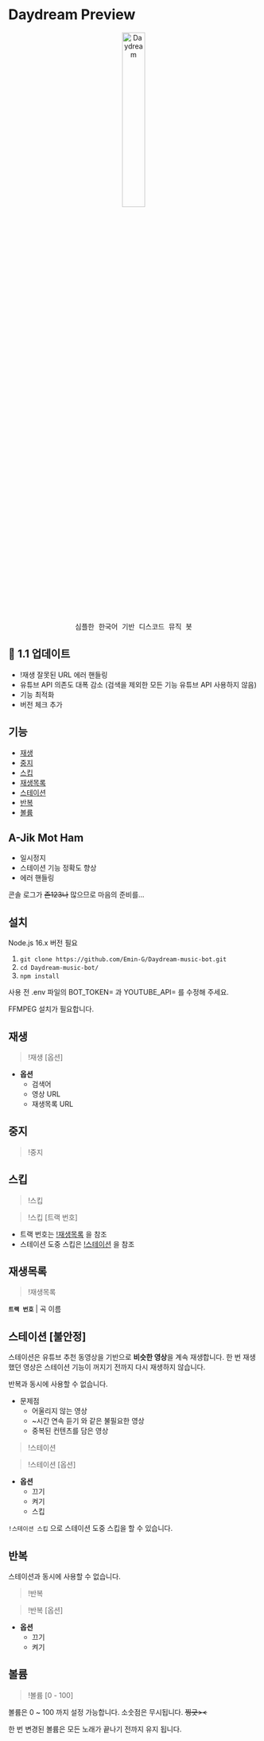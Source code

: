 #  Daydream Preview

<p align="center">
<img src="https://cdn.discordapp.com/attachments/807077862880444456/1043182854147948584/maid.png" alt="Daydream" width="30%">
</p>

<pre align="center">
심플한 한국어 기반 디스코드 뮤직 봇
</pre>

## 🎉 1.1 업데이트

 - !재생 잘못된 URL 에러 핸들링
 - 유튜브 API 의존도 대폭 감소 (검색을 제외한 모든 기능 유튜브 API 사용하지 않음)
 - 기능 최적화
 - 버전 체크 추가

## **기능**
 - [재생](#재생)
 - [중지](#중지)
 - [스킵](#스킵)
 - [재생목록](#재생목록)
 - [스테이션](#스테이션)
 - [반복](#반복)
 - [볼륨](#볼륨)

## A-Jik Mot Ham

 - 일시정지
 - 스테이션 기능 정확도 향상
 - 에러 핸들링

콘솔 로그가 ~~존123나~~ 많으므로 마음의 준비를...

## 설치

Node.js 16.x 버전 필요

 1. `git clone https://github.com/Emin-G/Daydream-music-bot.git`
 2. `cd Daydream-music-bot/`
 3. `npm install`

사용 전 .env 파일의  BOT_TOKEN=  과  YOUTUBE_API=  를 수정해 주세요.

FFMPEG 설치가 필요합니다.

## 재생
> !재생 [옵션]

 - **옵션**
	 - 검색어
	 - 영상 URL
	 - 재생목록 URL

## 중지
> !중지

## 스킵
> !스킵

> !스킵 [트랙 번호]

 - 트랙 번호는 [!재생목록](#재생목록) 을 참조
 - 스테이션 도중 스킵은 [!스테이션](#스테이션) 을 참조

## 재생목록
> !재생목록

**`트랙 번호`** | 곡 이름

## 스테이션 [불안정]
스테이션은 유튜브 추천 동영상을 기반으로 **비슷한 영상**을 계속 재생합니다.
한 번 재생했던 영상은 스테이션 기능이 꺼지기 전까지 다시 재생하지 않습니다.

반복과 동시에 사용할 수 없습니다.

 - 문제점
	 - 어울리지 않는 영상
	 - ~시간 연속 듣기 와 같은 불필요한 영상
	 - 중복된 컨텐츠를 담은 영상

> !스테이션

> !스테이션 [옵션]

 - **옵션**
	 - 끄기
	 - 켜기
	 - 스킵

`!스테이션 스킵` 으로 스테이션 도중 스킵을 할 수 있습니다.

## 반복
스테이션과 동시에 사용할 수 없습니다.

> !반복

> !반복 [옵션]

 - **옵션**
	 - 끄기
	 - 켜기

## 볼륨
> !볼륨 [0 - 100]

볼륨은 0 ~ 100 까지 설정 가능합니다.
소숫점은 무시됩니다. ~~찡긋><~~

한 번 변경된 볼륨은 모든 노래가 끝나기 전까지 유지 됩니다.
